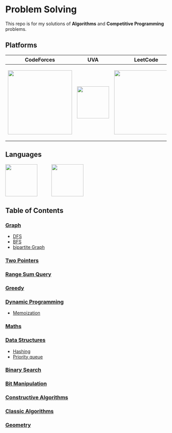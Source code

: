 # Problem Solving
This repo is for my solutions of **Algorithms** and **Competitive Programming** problems.

## Platforms

|CodeForces| UVA | LeetCode|
|--|--|--|
|<p align="center"><img src="https://upload.wikimedia.org/wikipedia/commons/thumb/b/b1/Codeforces_logo.svg/1280px-Codeforces_logo.svg.png" width="200"></p> | <p align="center"><img src="https://onlinejudge.org/templates/hm_yaml_2_5/./img/ojlogo2.svg.png" width="100"></p> | <p align="center"><img src="https://assets.leetcode.com/static_assets/public/webpack_bundles/images/logo-dark.e99485d9b.svg" width="200"></p> 

## Languages

<p float="left">
  <img src="https://raw.githubusercontent.com/isocpp/logos/master/cpp_logo.png" width="100" style="margin-right: 40px;" />
  <img src="https://cdn.cdnlogo.com/logos/j/69/javascript.svg" width="100" /> 
</p>

## Table of Contents

### [Graph](/Topics/Graph)
  * [DFS](/Topics/Graph/DFS)
  * [BFS](/Topics/Graph/BFS)
  * [bipartite Graph](/Topics/Graph/Bipartite%20Graph)
### [Two Pointers](/Topics/Two%20Pointers)
### [Range Sum Query](/Topics/Range%20Sum%20Query)
### [Greedy](/Topics/Greedy)
### [Dynamic Programming](/Topics/Dynamic%20Programming)
  * [Memoization](/Topics/Memoization)
### [Maths](/Topics/Maths)
### [Data Structures](/Topics/Data%20Structures)
  * [Hashing](/Topics/Hashing)
  * [Priority queue](/Topics/Priority%20queue)
### [Binary Search](/Topics/Binary%20Search)
### [Bit Manipulation](/Topics/Bit%20Manipulation)
### [Constructive Algorithms](/Topics/Constructive%20Algorithms)
### [Classic Algorithms](/Topics/Classic%20Algorithms)
### [Geometry](/Topics/Geometry)
